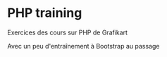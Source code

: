 # PHP training

Exercices des cours sur PHP de Grafikart

Avec un peu d'entraînement à Bootstrap au passage
